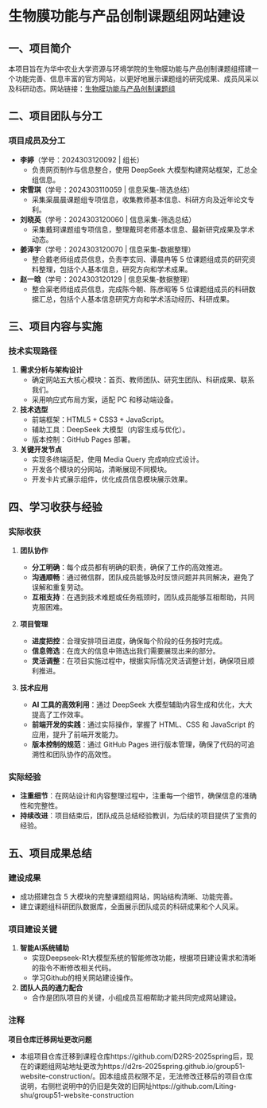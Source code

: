 # 生物膜功能与产品创制课题组网站建设

## 一、项目简介
本项目旨在为华中农业大学资源与环境学院的生物膜功能与产品创制课题组搭建一个功能完善、信息丰富的官方网站，以更好地展示课题组的研究成果、成员风采以及科研动态。网站链接：[生物膜功能与产品创制课题组](https://d2rs-2025spring.github.io/group51-website-construction/)

## 二、项目团队与分工
### 项目成员及分工
- **李婷**（学号：2024303120092 | 组长）  
  - 负责网页制作与信息整合，使用 DeepSeek 大模型构建网站框架，汇总全组信息。
- **宋雪琪**（学号：2024303110059 | 信息采集-筛选总结）  
  - 采集渠晨晨课题组专项信息，收集教师基本信息、科研方向及近年论文专利。
- **刘晓英**（学号：2024303120060 | 信息采集-筛选总结）  
  - 采集戴珂课题组专项信息，整理戴珂老师基本信息、最新研究成果及学术动态。
- **姜泽宇**（学号：2024303120070 | 信息采集-数据整理）  
  - 整合戴老师组成员信息，负责李玄同、谭晨冉等 5 位课题组成员的研究资料整理，包括个人基本信息，研究方向和学术成果。
- **赵一晗**（学号：2024303120129 | 信息采集-数据整理）  
  - 整合渠老师组成员信息，完成陈今朝、陈彦昭等 5 位课题组成员的科研数据汇总，包括个人基本信息研究方向和学术活动经历、科研成果。

## 三、项目内容与实施
### 技术实现路径
1. **需求分析与架构设计**
   - 确定网站五大核心模块：首页、教师团队、研究生团队、科研成果、联系我们。
   - 采用响应式布局方案，适配 PC 和移动端设备。
2. **技术选型**
   - 前端框架：HTML5 + CSS3 + JavaScript。
   - 辅助工具：DeepSeek 大模型（内容生成与优化）。
   - 版本控制：GitHub Pages 部署。
3. **关键开发节点**
   - 实现多终端适配，使用 Media Query 完成响应式设计。
   - 开发各个模块的分网站，清晰展现不同模块。
   - 开发卡片式展示组件，优化成员信息模块展示效果。

## 四、学习收获与经验
### 实际收获
1. **团队协作**
   - **分工明确**：每个成员都有明确的职责，确保了工作的高效推进。
   - **沟通顺畅**：通过微信群，团队成员能够及时反馈问题并共同解决，避免了误解和重复劳动。
   - **互相支持**：在遇到技术难题或任务瓶颈时，团队成员能够互相帮助，共同克服困难。

2. **项目管理**
   - **进度把控**：合理安排项目进度，确保每个阶段的任务按时完成。
   - **信息筛选**：在庞大的信息中筛选出我们需要展现出来的部分。
   - **灵活调整**：在项目实施过程中，根据实际情况灵活调整计划，确保项目顺利推进。

3. **技术应用**
   - **AI 工具的高效利用**：通过 DeepSeek 大模型辅助内容生成和优化，大大提高了工作效率。
   - **前端开发的实践**：通过实际操作，掌握了 HTML、CSS 和 JavaScript 的应用，提升了前端开发能力。
   - **版本控制的规范**：通过 GitHub Pages 进行版本管理，确保了代码的可追溯性和团队协作的高效性。

### 实际经验
- **注重细节**：在网站设计和内容整理过程中，注重每一个细节，确保信息的准确性和完整性。
- **持续改进**：项目结束后，团队成员总结经验教训，为后续的项目提供了宝贵的经验。

## 五、项目成果总结
### 建设成果
- 成功搭建包含 5 大模块的完整课题组网站，网站结构清晰、功能完善。
- 建立课题组科研团队数据库，全面展示团队成员的科研成果和个人风采。
### 项目建设关键
1. **智能AI系统辅助**
   - 实现Deepseek-R1大模型系统的智能修改功能，根据项目建设需求和清晰的指令不断修改相关代码。
   - 学习Github的相关网站建设操作。
2. **团队人员的通力配合**
   - 合作是团队项目的关键，小组成员互相帮助才能共同完成网站建设。
### 注释
**项目仓库迁移网址更改问题**
- 本组项目仓库迁移到课程仓库https://github.com/D2RS-2025spring后，现在的课题组网站地址更改为https://d2rs-2025spring.github.io/group51-website-construction/。因本组成员权限不足，无法修改迁移后的项目仓库说明，右侧栏说明中的仍旧是失效的旧网址https://github.com/Liting-shu/group51-website-construction
   



